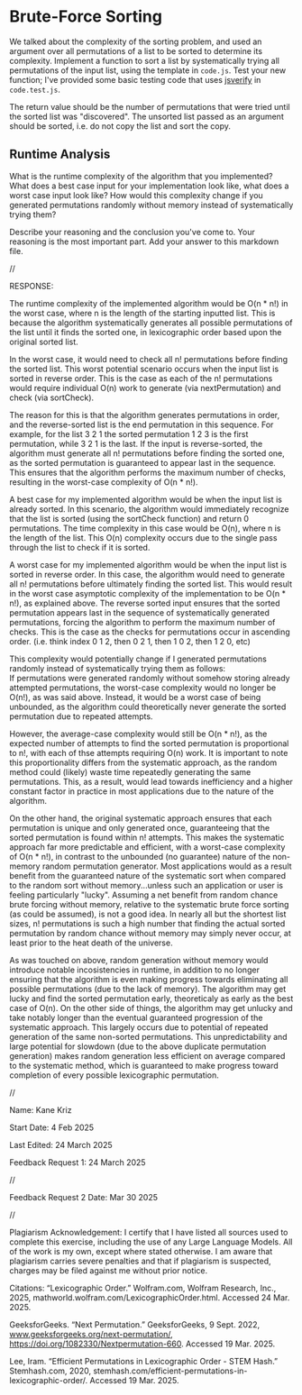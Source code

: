 # Brute-Force Sorting

We talked about the complexity of the sorting problem, and used an argument over
all permutations of a list to be sorted to determine its complexity. Implement
a function to sort a list by systematically trying all permutations of the input
list, using the template in `code.js`. Test your new function; I've provided
some basic testing code that uses [jsverify](https://jsverify.github.io/) in
`code.test.js`.

The return value should be the number of permutations that were tried until the
sorted list was "discovered". The unsorted list passed as an argument should be
sorted, i.e. do not copy the list and sort the copy.

## Runtime Analysis

What is the runtime complexity of the algorithm that you implemented? What does
a best case input for your implementation look like, what does a worst case
input look like? How would this complexity change if you generated permutations
randomly without memory instead of systematically trying them?

Describe your reasoning and the conclusion you've come to. Your reasoning is the
most important part. Add your answer to this markdown file.


//


RESPONSE: 

The runtime complexity of the implemented algorithm would be O(n * n!) in the worst case, where n is the length of the starting inputted list. 
This is because the algorithm systematically generates all possible permutations of the list until it finds the sorted one, in lexicographic order based upon the original sorted list.

In the worst case, it would need to check all n! permutations before finding the sorted list. 
This worst potential scenario occurs when the input list is sorted in reverse order.
This is the case as each of the n! permutations would require individual O(n) work to generate (via nextPermutation) and check (via sortCheck).

The reason for this is that the algorithm generates permutations in order, and the reverse-sorted list is the end permutation in this sequence. 
For example, for the list 3 2 1 the sorted permutation 1 2 3 is the first permutation, while 3 2 1 is the last. 
If the input is reverse-sorted, the algorithm must generate all n! permutations before finding the sorted one, as the sorted permutation is guaranteed to appear last in the sequence.
This ensures that the algorithm performs the maximum number of checks, resulting in the worst-case complexity of O(n * n!).

A best case for my implemented algorithm would be when the input list is already sorted. 
In this scenario, the algorithm would immediately recognize that the list is sorted (using the sortCheck function) and return 0 permutations.
The time complexity in this case would be O(n), where n is the length of the list.
This O(n) complexity occurs due to the single pass through the list to check if it is sorted.

A worst case for my implemented algorithm would be when the input list is sorted in reverse order.
In this case, the algorithm would need to generate all n! permutations before ultimately finding the sorted list. 
This would result in the worst case asymptotic complexity of the implementation to be O(n * n!), as explained above. 
The reverse sorted input ensures that the sorted permutation appears last in the sequence of systematically generated permutations, forcing the algorithm to perform the maximum number of checks.
This is the case as the checks for permutations occur in ascending order. (i.e. think index 0 1 2, then 0 2 1, then 1 0 2, then 1 2 0, etc)

This complexity would potentially change if I generated permutations randomly instead of systematically trying them as follows:  
If permutations were generated randomly without somehow storing already attempted permutations, the worst-case complexity would no longer be O(n!), as was said above.
Instead, it would be a worst case of being unbounded, as the algorithm could theoretically never generate the sorted permutation due to repeated attempts. 

However, the average-case complexity would still be O(n * n!), as the expected number of attempts to find the sorted permutation is proportional to n!, with each of thse attempts requiring O(n) work.
It is important to note this proportionality differs from the systematic approach, as the random method could (likely) waste time repeatedly generating the same permutations.
This, as a result, would lead towards inefficiency and a higher constant factor in practice in most applications due to the nature of the algorithm.

On the other hand, the original systematic approach ensures that each permutation is unique and only generated once, guaranteeing that the sorted permutation is found within n! attempts. 
This makes the systematic approach far more predictable and efficient, with a worst-case complexity of O(n * n!), in contrast to the unbounded (no guarantee) nature of the non-memory random permutation generator.
Most applications would as a result benefit from the guaranteed nature of the systematic sort when compared to the random sort without memory...unless such an application or user is feeling particularly "lucky".
Assuming a net benefit from random chance brute forcing without memory, relative to the systematic brute force sorting (as could be assumed), is not a good idea.
In nearly all but the shortest list sizes, n! permutations is such a high number that finding the actual sorted permutation by random chance without memory may simply never occur, at least prior to the heat death of the universe.

As was touched on above, random generation without memory would introduce notable incosistencies in runtime, in addition to no longer ensuring that the algorithm is even making progress towards eliminating all possible permutations (due to the lack of memory). 
The algorithm may get lucky and find the sorted permutation early, theoreticaly as early as the best case of O(n). 
On the other side of things, the algorithm may get unlucky and take notably longer than the eventual guaranteed progression of the systematic approach.
This largely occurs due to potential of repeated generation of the same non-sorted permutations. 
This unpredictability and large potential for slowdown (due to the above duplicate permutation generation) makes random generation less efficient on average compared to the systematic method, which is guaranteed to make progress toward completion of every possible lexicographic permutation.


//


Name: Kane Kriz

Start Date: 4 Feb 2025

Last Edited: 24 March 2025

Feedback Request 1: 24 March 2025


//


Feedback Request 2 Date: Mar 30 2025


//


Plagiarism Acknowledgement: I certify that I have listed all sources used to complete this exercise, including the use of any Large Language Models. All of the work is my own, except where stated otherwise. I am aware that plagiarism carries severe penalties and that if plagiarism is suspected, charges may be filed against me without prior notice.


Citations:
“Lexicographic Order.” Wolfram.com, Wolfram Research, Inc., 2025, mathworld.wolfram.com/LexicographicOrder.html. Accessed 24 Mar. 2025.

GeeksforGeeks. “Next Permutation.” GeeksforGeeks, 9 Sept. 2022, www.geeksforgeeks.org/next-permutation/, https://doi.org/1082330/Nextpermutation-660. Accessed 19 Mar. 2025.

Lee, Iram. “Efficient Permutations in Lexicographic Order - STEM Hash.” Stemhash.com, 2020, stemhash.com/efficient-permutations-in-lexicographic-order/. Accessed 19 Mar. 2025.
